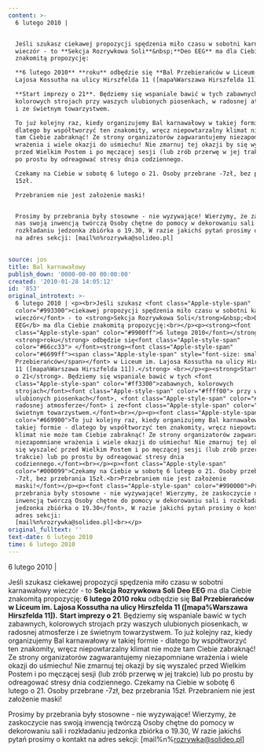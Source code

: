 ```yaml
---
content: >-
  6 lutego 2010 | 


  Jeśli szukasz ciekawej propozycji spędzenia miło czasu w sobotni karnawałowy
  wieczór - to **Sekcja Rozrywkowa Soli**&nbsp;**Deo EEG** ma dla Ciebie
  znakomitą propozycję:

  **6 lutego 2010** **roku** odbędzie się **Bal Przebierańców w Liceum im.
  Lajosa Kossutha na ulicy Hirszfelda 11 ([mapa%Warszawa Hirszfelda 11]).** 

  **Start imprezy o 21**. Będziemy się wspaniale bawić w tych zabawnych,
  kolorowych strojach przy waszych ulubionych piosenkach, w radosnej atmosferze
  i ze świetnym towarzystwem.

  To już kolejny raz, kiedy organizujemy Bal karnawałowy w takiej formie -
  dlatego by współtworzyć ten znakomity, wręcz niepowtarzalny klimat nie może
  tam Ciebie zabraknąć! Ze strony organizatorów zagwarantujemy niezapomniane
  wrażenia i wiele okazji do uśmiechu! Nie zmarnuj tej okazji by się wyszaleć
  przed Wielkim Postem i po męczącej sesji (lub zrób przerwę w jej trakcie) lub
  po prostu by odreagować stresy dnia codziennego.

  Czekamy na Ciebie w sobotę 6 lutego o 21. Osoby przebrane -7zł, bez przebrania
  15zł.

  Przebraniem nie jest założenie maski!


  Prosimy by przebrania były stosowne - nie wyzywające! Wierzymy, że zaskoczycie
  nas swoją inwencją twórczą Osoby chętne do pomocy w dekorowaniu sali i
  rozkładaniu jedzonka zbiórka o 19.30, W razie jakichś pytań prosimy o kontakt
  na adres sekcji: [mail%n%rozrywka@solideo.pl]

                                                                                                                                
source: jos
title: Bal karnawałowy
publish_down: '0000-00-00 00:00:00'
created: '2010-01-28 14:05:12'
id: '853'
original_introtext: >-
  6 lutego 2010 | <p><br>Jeśli szukasz <font class="Apple-style-span"
  color="#993300">ciekawej propozycji spędzenia miło czasu w sobotni karnawałowy
  wieczór</font> - to <strong>Sekcja Rozrywkowa Soli</strong>&nbsp;<b>Deo
  EEG</b> ma dla Ciebie znakomitą propozycję:<br></p><p><strong><font
  class="Apple-style-span" color="#9900ff">6 lutego 2010</font></strong>
  <strong>roku</strong> odbędzie się<font class="Apple-style-span"
  color="#66cc33"> </font><strong><font class="Apple-style-span"
  color="#6699ff"><span class="Apple-style-span" style="font-size: small;">Bal
  Przebierańców</span></font> w Liceum im. Lajosa Kossutha na ulicy Hirszfelda
  11 ([mapa%Warszawa Hirszfelda 11]).</strong> <br></p><p><strong>Start imprezy
  o 21</strong>. Będziemy się wspaniale bawić w tych <font
  class="Apple-style-span" color="#ff3300">zabawnych, kolorowych
  strojach</font><font class="Apple-style-span" color="#ffff00"> przy waszych
  ulubionych piosenkach</font>, <font class="Apple-style-span" color="#66cc00">w
  radosnej atmosferze</font> i ze<font class="Apple-style-span" color="#3399cc">
  świetnym towarzystwem.</font><br></p><p><font class="Apple-style-span"
  color="#669900">To już kolejny raz, kiedy organizujemy Bal karnawałowy w
  takiej formie - dlatego by współtworzyć ten znakomity, wręcz niepowtarzalny
  klimat nie może tam Ciebie zabraknąć! Ze strony organizatorów zagwarantujemy
  niezapomniane wrażenia i wiele okazji do uśmiechu! Nie zmarnuj tej okazji by
  się wyszaleć przed Wielkim Postem i po męczącej sesji (lub zrób przerwę w jej
  trakcie) lub po prostu by odreagować stresy dnia
  codziennego.</font><br></p><p><font class="Apple-style-span"
  color="#000099">Czekamy na Ciebie w sobotę 6 lutego o 21. Osoby przebrane
  -7zł, bez przebrania 15zł.<br>Przebraniem nie jest założenie
  maski!</font></p><p><font class="Apple-style-span" color="#990000">Prosimy by
  przebrania były stosowne - nie wyzywające! Wierzymy, że zaskoczycie nas swoją
  inwencją twórczą Osoby chętne do pomocy w dekorowaniu sali i rozkładaniu
  jedzonka zbiórka o 19.30</font>, W razie jakichś pytań prosimy o kontakt na
  adres sekcji:
  [mail%n%rozrywka@solideo.pl]<br></p>                                                                                                                              
original_fulltext: ''
text-date: 6 lutego 2010
time: 6 lutego 2010
---
```

6 lutego 2010 | 

Jeśli szukasz ciekawej propozycji spędzenia miło czasu w sobotni karnawałowy wieczór - to **Sekcja Rozrywkowa Soli**&nbsp;**Deo EEG** ma dla Ciebie znakomitą propozycję:
**6 lutego 2010** **roku** odbędzie się **Bal Przebierańców w Liceum im. Lajosa Kossutha na ulicy Hirszfelda 11 ([mapa%Warszawa Hirszfelda 11]).** 
**Start imprezy o 21**. Będziemy się wspaniale bawić w tych zabawnych, kolorowych strojach przy waszych ulubionych piosenkach, w radosnej atmosferze i ze świetnym towarzystwem.
To już kolejny raz, kiedy organizujemy Bal karnawałowy w takiej formie - dlatego by współtworzyć ten znakomity, wręcz niepowtarzalny klimat nie może tam Ciebie zabraknąć! Ze strony organizatorów zagwarantujemy niezapomniane wrażenia i wiele okazji do uśmiechu! Nie zmarnuj tej okazji by się wyszaleć przed Wielkim Postem i po męczącej sesji (lub zrób przerwę w jej trakcie) lub po prostu by odreagować stresy dnia codziennego.
Czekamy na Ciebie w sobotę 6 lutego o 21. Osoby przebrane -7zł, bez przebrania 15zł.
Przebraniem nie jest założenie maski!

Prosimy by przebrania były stosowne - nie wyzywające! Wierzymy, że zaskoczycie nas swoją inwencją twórczą Osoby chętne do pomocy w dekorowaniu sali i rozkładaniu jedzonka zbiórka o 19.30, W razie jakichś pytań prosimy o kontakt na adres sekcji: [mail%n%rozrywka@solideo.pl]

                                                                                                                              

<!--{{json:{"created_date":"2010-01-28 14:05:12","publish_down":"0000-00-00 00:00:00","id":"853"}}}-->